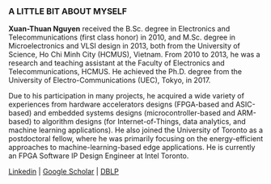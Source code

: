### A LITTLE BIT ABOUT MYSELF
**Xuan-Thuan Nguyen** received the B.Sc. degree in Electronics and Telecommunications (first class honor) in 2010, and M.Sc. degree in Microelectronics and VLSI design in 2013, both from the University of Science, Ho Chi Minh City (HCMUS), Vietnam. From 2010 to 2013, he was a research and teaching assistant at the Faculty of Electronics and Telecommunications, HCMUS. He achieved the Ph.D. degree from the University of Electro-Communications (UEC), Tokyo, in 2017. 

Due to his participation in many projects, he acquired a wide variety of experiences from hardware accelerators designs (FPGA-based and ASIC-based) and embedded systems designs (microcontroller-based and ARM-based) to algorithm designs (for Internet-of-Things, data analytics, and machine learning applications). He also joined the University of Toronto as a postdoctoral fellow, where he was primarily focusing on the energy-efficient approaches to machine-learning-based edge applications. He is currently an FPGA Software IP Design Engineer at Intel Toronto.

[Linkedin](https://www.linkedin.com/in/thuan-nguyen-b0287450/)  |  [Google Scholar](https://scholar.google.com/citations?user=HDiYfIQAAAAJ&hl=en)  |  [DBLP](https://dblp.uni-trier.de/pid/140/1985.html)
